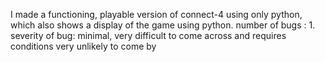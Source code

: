 I made a functioning, playable version of connect-4 using only python, which also shows a display of the game using python. 
number of bugs : 1. 
severity of bug: minimal, very difficult to come across and requires conditions very unlikely to come by
